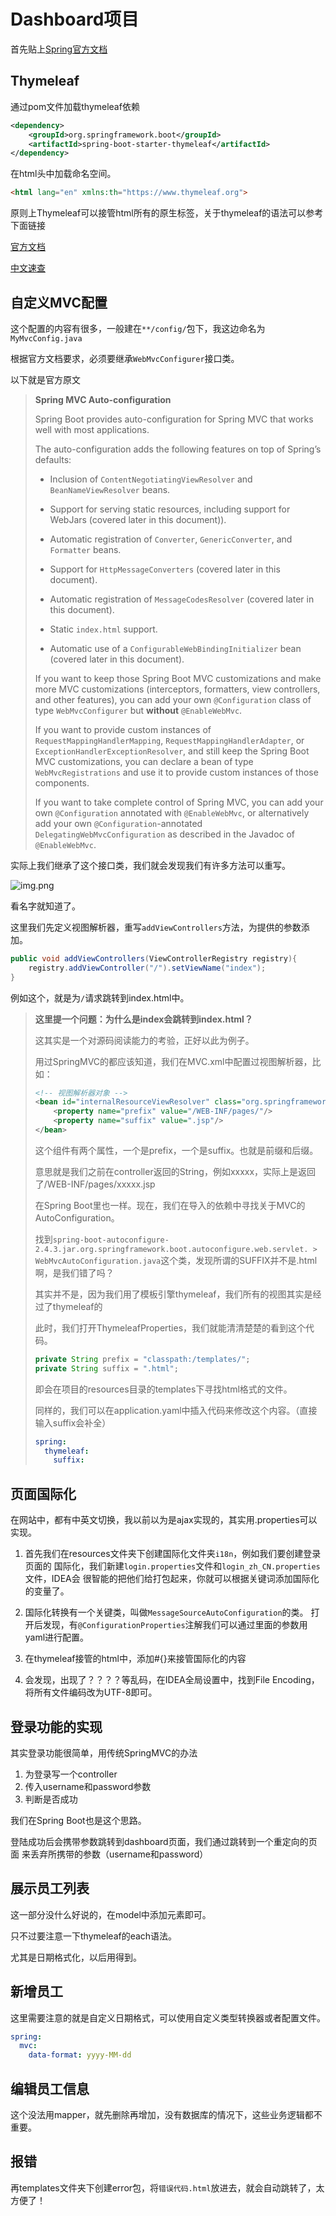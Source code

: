 # Dashboard项目

首先贴上[Spring官方文档](https://docs.spring.io/spring-boot/docs/current/reference/htmlsingle/)

## Thymeleaf

通过pom文件加载thymeleaf依赖

```xml
<dependency>
    <groupId>org.springframework.boot</groupId>
    <artifactId>spring-boot-starter-thymeleaf</artifactId>
</dependency>
```

在html头中加载命名空间。

```html
<html lang="en" xmlns:th="https://www.thymeleaf.org">
```

原则上Thymeleaf可以接管html所有的原生标签，关于thymeleaf的语法可以参考下面链接

[官方文档](https://www.thymeleaf.org/doc/tutorials/3.0/usingthymeleaf.html)

[中文速查](https://fanlychie.github.io/post/thymeleaf.html)


## 自定义MVC配置

这个配置的内容有很多，一般建在`**/config/`包下，我这边命名为`MyMvcConfig.java`

根据官方文档要求，必须要继承`WebMvcConfigurer`接口类。

以下就是官方原文

> **Spring MVC Auto-configuration**
> 
> Spring Boot provides auto-configuration for Spring MVC that works well with most applications.
> 
> The auto-configuration adds the following features on top of Spring’s defaults:
> 
> * Inclusion of `ContentNegotiatingViewResolver` and `BeanNameViewResolver` beans.
> 
> * Support for serving static resources, including support for WebJars (covered later in this document)).
> 
> * Automatic registration of `Converter`, `GenericConverter`, and `Formatter` beans.
> 
> * Support for `HttpMessageConverters` (covered later in this document).
> 
> * Automatic registration of `MessageCodesResolver` (covered later in this document).
> 
> * Static `index.html` support.
> 
> * Automatic use of a `ConfigurableWebBindingInitializer` bean (covered later in this document).
> 
> If you want to keep those Spring Boot MVC customizations and make more MVC customizations (interceptors, formatters,
> view controllers, and other features), you can add your own `@Configuration` class of type `WebMvcConfigurer` but **without** `@EnableWebMvc`.
> 
> If you want to provide custom instances of `RequestMappingHandlerMapping`, `RequestMappingHandlerAdapter`, or 
> `ExceptionHandlerExceptionResolver`, and still keep the Spring Boot MVC customizations, you can declare a bean of type `WebMvcRegistrations` and use it to provide custom instances of those components.
> 
> If you want to take complete control of Spring MVC, you can add your own `@Configuration` annotated with 
> `@EnableWebMvc`, or alternatively add your own `@Configuration`-annotated `DelegatingWebMvcConfiguration` as described in the Javadoc of `@EnableWebMvc`.


实际上我们继承了这个接口类，我们就会发现我们有许多方法可以重写。

![img.png](notebooks/img.png)

看名字就知道了。

这里我们先定义视图解析器，重写`addViewControllers`方法，为提供的参数添加。

```java
public void addViewControllers(ViewControllerRegistry registry){
    registry.addViewController("/").setViewName("index");
}
```

例如这个，就是为`/`请求跳转到index.html中。

> **这里提一个问题：为什么是index会跳转到index.html？**
> 
> 这其实是一个对源码阅读能力的考验，正好以此为例子。
> 
> 用过SpringMVC的都应该知道，我们在MVC.xml中配置过视图解析器，比如：
>
> ```xml
> <!-- 视图解析器对象 -->
> <bean id="internalResourceViewResolver" class="org.springframework.web.servlet.view.InternalResourceViewResolver">
>     <property name="prefix" value="/WEB-INF/pages/"/>
>     <property name="suffix" value=".jsp"/>
> </bean>
> ```
> 
> 这个组件有两个属性，一个是prefix，一个是suffix。也就是前缀和后缀。
> 
> 意思就是我们之前在controller返回的String，例如xxxxx，实际上是返回了/WEB-INF/pages/xxxxx.jsp
> 
> 在Spring Boot里也一样。现在，我们在导入的依赖中寻找关于MVC的AutoConfiguration。
>
> 找到`spring-boot-autoconfigure-2.4.3.jar.org.springframework.boot.autoconfigure.web.servlet.
     > WebMvcAutoConfiguration.java`这个类，发现所谓的SUFFIX并不是.html啊，是我们错了吗？
> 
> 其实并不是，因为我们用了模板引擎thymeleaf，我们所有的视图其实是经过了thymeleaf的
> 
> 此时，我们打开ThymeleafProperties，我们就能清清楚楚的看到这个代码。
> 
> ```java
> private String prefix = "classpath:/templates/";
> private String suffix = ".html";
> ```
> 
> 即会在项目的resources目录的templates下寻找html格式的文件。
> 
> 同样的，我们可以在application.yaml中插入代码来修改这个内容。（直接输入suffix会补全）
> 
> ```yaml
> spring:
>   thymeleaf:
>     suffix:
> ```


## 页面国际化

在网站中，都有中英文切换，我以前以为是ajax实现的，其实用.properties可以实现。

1. 首先我们在resources文件夹下创建国际化文件夹`i18n`，例如我们要创建登录页面的
国际化，我们新建`login.properties`文件和`login_zh_CN.properties`文件，IDEA会
   很智能的把他们给打包起来，你就可以根据关键词添加国际化的变量了。
   
2. 国际化转换有一个关键类，叫做`MessageSourceAutoConfiguration`的类。
   打开后发现，有`@ConfigurationProperties`注解我们可以通过里面的参数用yaml进行配置。
   
3. 在thymeleaf接管的html中，添加#{}来接管国际化的内容

4. 会发现，出现了？？？？等乱码，在IDEA全局设置中，找到File Encoding，
   将所有文件编码改为UTF-8即可。
   
## 登录功能的实现

其实登录功能很简单，用传统SpringMVC的办法

1. 为登录写一个controller
2. 传入username和password参数
3. 判断是否成功

我们在Spring Boot也是这个思路。

登陆成功后会携带参数跳转到dashboard页面，我们通过跳转到一个重定向的页面
来丢弃所携带的参数（username和password）




## 展示员工列表

这一部分没什么好说的，在model中添加元素即可。

只不过要注意一下thymeleaf的each语法。

尤其是日期格式化，以后用得到。

## 新增员工

这里需要注意的就是自定义日期格式，可以使用自定义类型转换器或者配置文件。

```yaml
spring: 
  mvc:
    data-format: yyyy-MM-dd
```

## 编辑员工信息

这个没法用mapper，就先删除再增加，没有数据库的情况下，这些业务逻辑都不重要。

## 报错

再templates文件夹下创建error包，将`错误代码.html`放进去，就会自动跳转了，太方便了！